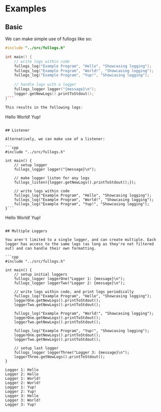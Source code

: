# Examples

## Basic

We can make simple use of fullogs like so:

```cpp
#include "../src/fullogs.h"

int main() {
	// write logs within code
	fullogs_log("Example Program", "Hello", "Showcasing logging");
	fullogs_log("Example Program", "World!", "Showcasing logging");
	fullogs_log("Example Program", "Yup!", "Showcasing logging");
	
	// handle logs with a logger
	fullogs_logger logger("{message}\n");
	logger.getNewLogs().printToStdout();
}```

This results in the following logs:

```
Hello
World!
Yup!
```

## Listener

Alternatively, we can make use of a listener:

```cpp
#include "../src/fullogs.h"

int main() {
	// setup logger
	fullogs_logger logger("{message}\n");
	
	// make logger listen for any logs
	fullogs_listen({logger.getNewLogs().printToStdout();});
	
	// write logs within code
	fullogs_log("Example Program", "Hello", "Showcasing logging");
	fullogs_log("Example Program", "World!", "Showcasing logging");
	fullogs_log("Example Program", "Yup!", "Showcasing logging");
}```

```
Hello
World!
Yup!
```

## Multiple Loggers

You aren't limited to a single logger, and can create multiple. Each logger has access to the same logs (as long as they're not filtered out) and can handle their own formatting.

```cpp
#include "../src/fullogs.h"

int main() {
	// setup initial loggers
	fullogs_logger loggerOne("Logger 1: {message}\n");
	fullogs_logger loggerTwo("Logger 2: {message}\n");
	
	// write logs within code, and print logs periodically
	fullogs_log("Example Program", "Hello", "Showcasing logging");
	loggerOne.getNewLogs().printToStdout();
	loggerTwo.getNewLogs().printToStdout();
	
	fullogs_log("Example Program", "World!", "Showcasing logging");
	loggerOne.getNewLogs().printToStdout();
	loggerTwo.getNewLogs().printToStdout();
	
	fullogs_log("Example Program", "Yup!", "Showcasing logging");
	loggerOne.getNewLogs().printToStdout();
	loggerTwo.getNewLogs().printToStdout();
	
	// setup last logger
	fullogs_logger loggerThree("Logger 3: {message}\n");
	loggerThree.getNewLogs().printToStdout();
}
```

```
Logger 1: Hello
Logger 2: Hello
Logger 1: World!
Logger 2: World!
Logger 1: Yup!
Logger 2: Yup!
Logger 3: Hello
Logger 3: World!
Logger 3: Yup!
```

